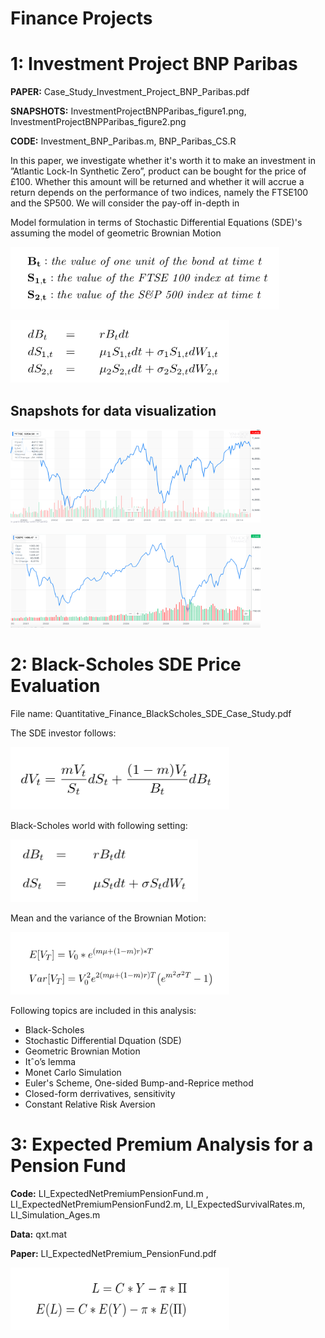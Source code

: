 # Finance Projects
# 1: Investment Project BNP Paribas

**PAPER:** Case_Study_Investment_Project_BNP_Paribas.pdf

**SNAPSHOTS:** InvestmentProjectBNPParibas_figure1.png, InvestmentProjectBNPParibas_figure2.png

**CODE:** Investment_BNP_Paribas.m, BNP_Paribas_CS.R

In this paper, we investigate whether it's worth it to make an investment in ”Atlantic Lock-In Synthetic Zero”, product can be bought for the price of £100. Whether this amount will be returned and whether it will accrue a return depends on the performance of two indices, namely the FTSE100 and the SP500. We will consider the pay-off in-depth in

Model formulation in terms of Stochastic Differential Equations (SDE)'s assuming the model of geometric Brownian Motion
<p align="left">
<img src="Model_intermsof_SDE.png?raw=true"
  alt=""
  width="430" height="100">
</p>
<p align="left">
<img src="Model_intermsof_SDE2.png?raw=true"
  alt=""
  width="350" height="100">
</p>

## Snapshots for data visualization
<p align="left">
<img src="InvestmentProjectBNPParibas_figure1.png?raw=true"
  alt=""
  width="400" height="150">
</p>
<img src="InvestmentProjectBNPParibas_figure2.png?raw=true"
  alt=""
  width="400" height="150">
</p>


# 2: Black-Scholes SDE Price Evaluation
File name: Quantitative_Finance_BlackScholes_SDE_Case_Study.pdf


The SDE investor follows: 
<p align="left">
<img src="SDE_Wealth_of_investor_follows.png?raw=true"
  alt=""
  width="350" height="100">
</p>
Black-Scholes world with following setting:
<p align="left">
<img src="Assumed_BlackScholes_setting.png?raw=true"
  alt=""
  width="300" height="100">
</p>
Mean and the variance of the Brownian Motion:
<p align="left">
<img src="Mean_Variance_BrownianMotion.png?raw=true"
  alt=""
  width="350" height="100">
</p>

Following topics are included in this analysis:
 - Black-Scholes 
 - Stochastic Differential Dquation (SDE)
 - Geometric Brownian Motion
 - Itˆo’s lemma
 - Monet Carlo Simulation
 - Euler's Scheme, One-sided Bump-and-Reprice method
 - Closed-form derrivatives, sensitivity
 - Constant Relative Risk Aversion 


# 3: Expected Premium Analysis for a Pension Fund
**Code:** LI_ExpectedNetPremiumPensionFund.m , LI_ExpectedNetPremiumPensionFund2.m, LI_ExpectedSurvivalRates.m, LI_Simulation_Ages.m

**Data:** qxt.mat

**Paper:** LI_ExpectedNetPremium_PensionFund.pdf

<p align="left">
<img src="LossFunction_of_PensionFund.png?raw=true"
  alt=""
  width="350" height="100">
</p>


